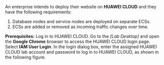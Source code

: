 </h2>An enterprise intends to deploy their website on <strong>HUAWEI CLOUD</strong> and they have the following requirements:</h2>

<ol>
  <li>Database nodes and service nodes are deployed on separate ECSs.</li>
  <li>ECSs are added or removed as incoming traffic changes over time.</li>
</ol>

<p><strong>Prerequisites:</strong> Log in to HUAWEI CLOUD. Go to the <em>[Lab Desktop]</em> and open the <strong>Google Chrome</strong> browser to access the HUAWEI CLOUD login page. Select <strong>IAM User Login</strong>. In the login dialog box, enter the assigned HUAWEI CLOUD lab account and password to log in to HUAWEI CLOUD, as shown in the following figure.</p>
